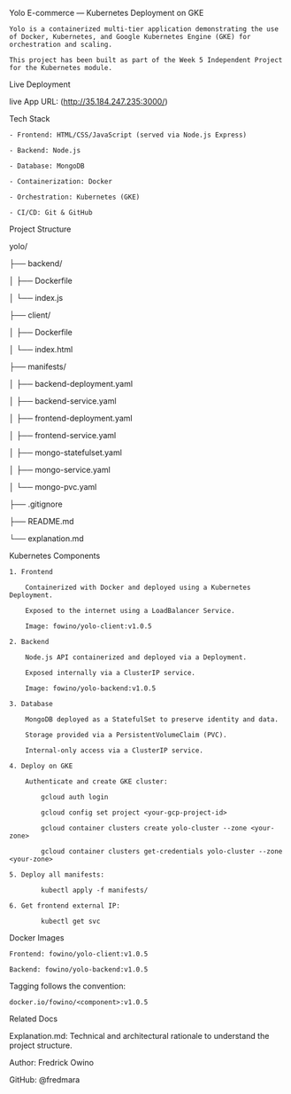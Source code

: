 Yolo E-commerce — Kubernetes Deployment on GKE

    Yolo is a containerized multi-tier application demonstrating the use of Docker, Kubernetes, and Google Kubernetes Engine (GKE) for orchestration and scaling. 
    
    This project has been built as part of the Week 5 Independent Project for the Kubernetes module.

Live Deployment

live App URL: (http://35.184.247.235:3000/)

Tech Stack

    - Frontend: HTML/CSS/JavaScript (served via Node.js Express)

    - Backend: Node.js

    - Database: MongoDB

    - Containerization: Docker

    - Orchestration: Kubernetes (GKE)

    - CI/CD: Git & GitHub

Project Structure

yolo/

├── backend/

│   ├── Dockerfile

│   └── index.js

├── client/

│   ├── Dockerfile

│   └── index.html

├── manifests/

│   ├── backend-deployment.yaml

│   ├── backend-service.yaml

│   ├── frontend-deployment.yaml

│   ├── frontend-service.yaml

│   ├── mongo-statefulset.yaml

│   ├── mongo-service.yaml

│   └── mongo-pvc.yaml

├── .gitignore

├── README.md

└── explanation.md

Kubernetes Components

    1. Frontend

        Containerized with Docker and deployed using a Kubernetes Deployment.

        Exposed to the internet using a LoadBalancer Service.

        Image: fowino/yolo-client:v1.0.5

    2. Backend

        Node.js API containerized and deployed via a Deployment.

        Exposed internally via a ClusterIP service.

        Image: fowino/yolo-backend:v1.0.5

    3. Database

        MongoDB deployed as a StatefulSet to preserve identity and data.

        Storage provided via a PersistentVolumeClaim (PVC).

        Internal-only access via a ClusterIP service.

    4. Deploy on GKE

        Authenticate and create GKE cluster:

            gcloud auth login

            gcloud config set project <your-gcp-project-id>

            gcloud container clusters create yolo-cluster --zone <your-zone>

            gcloud container clusters get-credentials yolo-cluster --zone <your-zone>

    5. Deploy all manifests:

            kubectl apply -f manifests/

    6. Get frontend external IP:

            kubectl get svc

Docker Images

    Frontend: fowino/yolo-client:v1.0.5

    Backend: fowino/yolo-backend:v1.0.5

Tagging follows the convention:
    
    docker.io/fowino/<component>:v1.0.5

Related Docs

Explanation.md: Technical and architectural rationale to understand the project structure.


Author: Fredrick Owino

GitHub: @fredmara